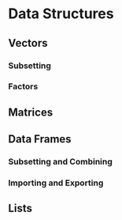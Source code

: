 # Data Structures

## Vectors

### Subsetting

### Factors

## Matrices

## Data Frames

### Subsetting and Combining

### Importing and Exporting

## Lists
